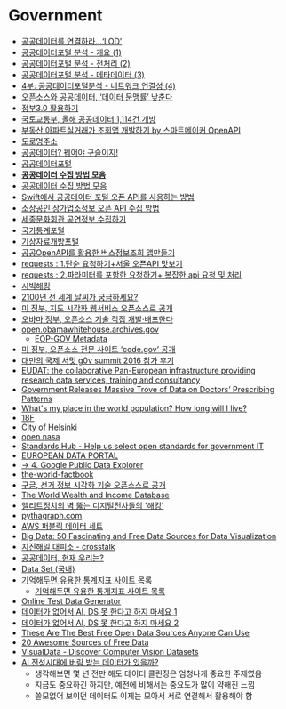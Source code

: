 Government
==========
* [공공데이터를 연결하라…‘LOD’](http://www.bloter.net/archives/225165)
* [공공데이터포털 분석 - 개요 (1)](https://brunch.co.kr/@haklaekim/3/)
* [공공데이터포털 분석 - 전처리 (2)](https://brunch.co.kr/@haklaekim/7/)
* [공공데이터포털 분석 - 메타데이터 (3)](https://brunch.co.kr/@haklaekim/6/)
* [4부: 공공데이터포털분석 - 네트워크 연결성 (4)](https://brunch.co.kr/@haklaekim/8)
* [오픈소스와 공공데이터, ‘데이터 문맹률’ 낮춘다](http://www.bloter.net/archives/225576)
* [정부3.0 활용하기](http://www.gov30.go.kr/gov30/int/intro6.do)
* [국토교통부, 올해 공공데이터 1,114건 개방](http://platum.kr/archives/37597)
* [부동산 아파트실거래가 조회앱 개발하기 by 스마트메이커 OpenAPI](http://blog.naver.com/userf73/220850076903)
* [도로명주소](http://www.juso.go.kr/)
* [공공데이터? 꿰어야 구슬이지!](http://www.bloter.net/archives/254926)
* [공공데이터포털](https://www.data.go.kr)
* **[공공데이터 수집 방법 모음](http://nbviewer.jupyter.org/gist/KevinSHNa/241047f159ed955d5efbb7a861cb891c)**
* [공공데이터 수집 방법 모음](http://nbviewer.jupyter.org/format/slides/gist/DrKevin22/241047f159ed955d5efbb7a861cb891c#/)
* [Swift에서 공공데이터 포털 오픈 API를 사용하는 방법](https://www.seongmin.org/blog/swift/public-data-usage)
* [소상공인 상가업소정보 오픈 API 수집 방법](http://nbviewer.jupyter.org/format/slides/gist/DrKevin22/82faa8276352f7a2a8ed7ade997966d1#/)
* [세종문화회관 공연정보 수집하기](http://nbviewer.jupyter.org/format/slides/gist/DrKevin22/e0bef6f047fd64d15d11e07a22385d03#/)
* [국가통계포털](http://kosis.kr/)
* [기상자료개방포털](https://data.kma.go.kr/)
* [공공OpenAPI를 활용한 버스정보조회 앱만들기](http://seadr22.blog.me/221018437461)
* [requests : 1.단순 요청하기+서울 오픈API 맛보기](http://everypython.com/archives/302)
* [requests : 2.파라미터를 포함한 요청하기+ 복잡한 api 요청 및 처리](http://everypython.com/archives/307)
* [시빅해킹](http://www.bloter.net/archives/229794)
* [2100년 전 세계 날씨가 궁금하세요?](http://techholic.co.kr/archives/35197)
* [미 정부, 지도 시각화 웹서비스 오픈소스로 공개](http://www.bloter.net/archives/237222)
* [오바마 정부, 오픈소스 기술 직접 개발·배포한다](http://www.bloter.net/archives/251945)
* [open.obamawhitehouse.archives.gov](https://open.obamawhitehouse.archives.gov/)
  * [EOP-GOV Metadata](https://gist.github.com/maxogden/d1e3f14bb9253ef9638a40826b000f08)
* [미 정부, 오픈소스 전문 사이트 ‘code.gov’ 공개](http://www.bloter.net/archives/267157)
* [대만의 국제 서밋 g0v summit 2016 참가 후기](https://medium.com/wagl-art/wagl-network-%EB%8C%80%EB%A7%8C%EC%9D%98-%EA%B5%AD%EC%A0%9C-%EC%84%9C%EB%B0%8B-g0v-summit-2016-%EC%B0%B8%EA%B0%80-%ED%9B%84%EA%B8%B0-9c253abc87c6)
* [EUDAT: the collaborative Pan-European infrastructure providing research data services, training and consultancy](https://www.eudat.eu/)
* [Government Releases Massive Trove of Data on Doctors’ Prescribing Patterns](http://www.propublica.org/article/government-releases-massive-trove-of-data-on-doctors-prescribing-patterns)
* [What's my place in the world population? How long will I live?](http://population.io/)
* [18F](https://18f.gsa.gov/)
* [City of Helsinki](https://github.com/City-of-Helsinki/)
* [open nasa](https://open.nasa.gov/)
* [Standards Hub - Help us select open standards for government IT](https://standards.data.gov.uk/)
* [EUROPEAN DATA PORTAL](http://www.europeandataportal.eu/en/)
* [-> 4. Google Public Data Explorer](http://www.diygenius.com/12-lesser-known-google-projects-that-are-absolutely-amazing/)
* [the-world-factbook](https://www.cia.gov/library/publications/the-world-factbook/)
* [구글, 선거 정보 시각화 기술 오픈소스로 공개](http://www.bloter.net/archives/264554)
* [The World Wealth and Income Database](http://www.wid.world/)
* [엘리트정치의 벽 뚫는 디지털전사들의 '해킹'](http://v.media.daum.net/v/20161114094605164)
* [pythagraph.com](http://www.pythagraph.com/)
* [AWS 퍼블릭 데이터 세트](https://aws.amazon.com/ko/public-datasets/)
* [Big Data: 50 Fascinating and Free Data Sources for Data Visualization](https://www.bigdatanews.datasciencecentral.com/profiles/blogs/big-data-50-fascinating-and-free-data-sources-for-data)
* [지진해일 대피소 - crosstalk](https://statkclee.github.io/viz/viz-earthquake-shelter.html)
* [공공데이터, 현재 우리는?](https://www.slideshare.net/onlyjiny/ss-86835970)
* [Data Set (국내)](http://www.kucomputationalthink.org/index.php/6-4-data-set-domestic/)
* [기억해두면 유용한 통계지표 사이트 목록](https://kwarehouse.blogspot.com/2018/09/blog-post_7.html)
  * [기억해두면 유용한 통계지표 사이트 목록](https://1boon.daum.net/ppss/5bc438b56a8e51000127dcab)
* [Online Test Data Generator](https://www.onlinedatagenerator.com/)
* [데이터가 없어서 AI, DS 못 한다고 하지 마세요 1](https://brunch.co.kr/@fermat39/60)
* [데이터가 없어서 AI, DS 못 한다고 하지 마세요 2](https://brunch.co.kr/@fermat39/61)
* [These Are The Best Free Open Data Sources Anyone Can Use](https://medium.freecodecamp.org/https-medium-freecodecamp-org-best-free-open-data-sources-anyone-can-use-a65b514b0f2d)
* [20 Awesome Sources of Free Data](https://www.searchenginejournal.com/free-data-sources/302601)
* [VisualData - Discover Computer Vision Datasets](https://www.visualdata.io/)
* [AI 전성시대에 버림 받는 데이터가 있을까?](https://www.wizmusa.net/1170964138)
  * 생각해보면 몇 년 전만 해도 데이터 클린징은 엄청나게 중요한 주제였음
  * 지금도 중요하긴 하지만, 예전에 비해서는 중요도가 많이 약해진 느낌
  * 쓸모없어 보이던 데이터도 이제는 모아서 서로 연결해서 활용해야 함
